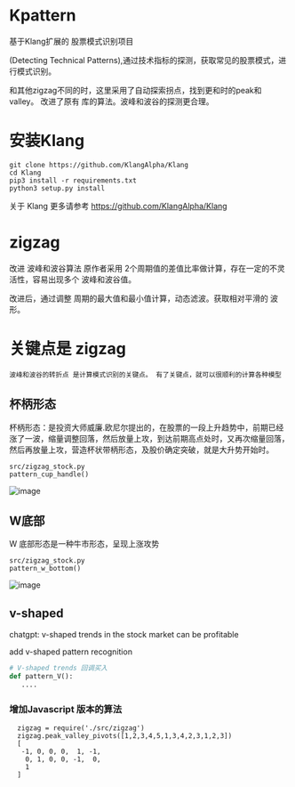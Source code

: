 # Kpattern
基于Klang扩展的 股票模式识别项目

(Detecting Technical Patterns),通过技术指标的探测，获取常见的股票模式，进行模式识别。

和其他zigzag不同的时，这里采用了自动探索拐点，找到更和时的peak和valley。
改进了原有 库的算法。波峰和波谷的探测更合理。

# 安装Klang
```
git clone https://github.com/KlangAlpha/Klang
cd Klang
pip3 install -r requirements.txt 
python3 setup.py install
```

关于 Klang 更多请参考  https://github.com/KlangAlpha/Klang

# zigzag
改进 波峰和波谷算法
原作者采用 2个周期值的差值比率做计算，存在一定的不灵活性，容易出现多个 波峰和波谷值。

改进后，通过调整 周期的最大值和最小值计算，动态滤波。获取相对平滑的 波形。

# 关键点是 zigzag
    波峰和波谷的转折点 是计算模式识别的关键点。 有了关键点，就可以很顺利的计算各种模型

## 杯柄形态
杯柄形态：是投资大师威廉.欧尼尔提出的，在股票的一段上升趋势中，前期已经涨了一波，缩量调整回落，然后放量上攻，到达前期高点处时，又再次缩量回落，然后再放量上攻，营造杯状带柄形态，及股价确定突破，就是大升势开始时。

```
src/zigzag_stock.py
pattern_cup_handle()
```

![image](https://forum.klang.org.cn/assets/uploads/files/1675904621408-sh.600.521_105_zigzag.png)

## W底部
W 底部形态是一种牛市形态，呈现上涨攻势
```
src/zigzag_stock.py
pattern_w_bottom()
```
![image](https://forum.klang.org.cn/assets/uploads/files/1675905248984-sh.600.719_105_zigzag.png)

## v-shaped
chatgpt: v-shaped trends in the stock market can be profitable

add v-shaped pattern recognition
```python
# V-shaped trends 回调买入
def pattern_V():
   ....

```


### 增加Javascript 版本的算法
```
  zigzag = require('./src/zigzag')
  zigzag.peak_valley_pivots([1,2,3,4,5,1,3,4,2,3,1,2,3])
  [
   -1, 0, 0, 0,  1, -1,
    0, 1, 0, 0, -1,  0,
    1
  ]
```


